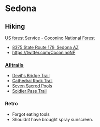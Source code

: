 # Sedona

## Hiking
[US forest Service - Coconino National Forest](https://www.fs.usda.gov/coconino)
* [8375 State Route 179, Sedona AZ](https://goo.gl/maps/jRmJr3RTTsRsPaPw9)
* https://twitter.com/CoconinoNF

### [Alltrails](https://www.alltrails.com/us/arizona/sedona)
* [Devil's Bridge Trail](https://www.alltrails.com/trail/us/arizona/devils-bridge-trail)
* [Cathedral Rock Trail](https://www.alltrails.com/trail/us/arizona/cathedral-rock-trail)
* [Seven Sacred Pools](https://www.alltrails.com/trail/us/arizona/seven-sacred-pools-trail)
* [Soldier Pass Trail](https://www.alltrails.com/trail/us/arizona/soldier-pass-trail)

### Retro
* Forgot eating tools
* Shouldnt have brought spray sunscreen. 